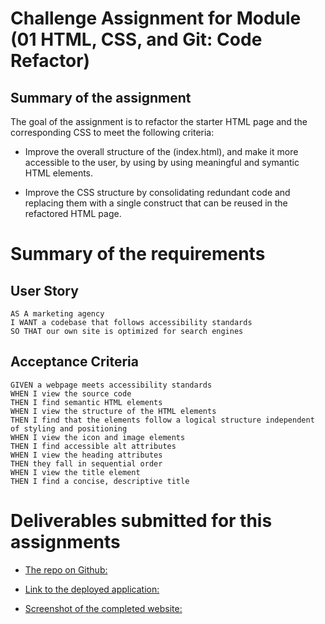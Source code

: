 # Challenge Assignment for Module (01 HTML, CSS, and Git: Code Refactor)

## Summary of the assignment

The goal of the assignment is to refactor the starter HTML page and the corresponding CSS to meet the following criteria:

* Improve the overall structure of the (index.html), and make it more accessible to the user, by using by using meaningful and symantic HTML elements.

* Improve the CSS structure by consolidating redundant code and replacing them with a single construct that can be reused in the refactored HTML page.

# Summary of the requirements

## User Story

```
AS A marketing agency
I WANT a codebase that follows accessibility standards
SO THAT our own site is optimized for search engines
```

## Acceptance Criteria

```
GIVEN a webpage meets accessibility standards
WHEN I view the source code
THEN I find semantic HTML elements
WHEN I view the structure of the HTML elements
THEN I find that the elements follow a logical structure independent of styling and positioning
WHEN I view the icon and image elements
THEN I find accessible alt attributes
WHEN I view the heading attributes
THEN they fall in sequential order
WHEN I view the title element
THEN I find a concise, descriptive title
```

# Deliverables submitted for this assignments

* [The repo on Github:](https://github.com/reztndev/HTML-Git-CSS)

* [Link to the deployed application:](https://reztndev.github.io/HTML-Git-CSS/)

* [Screenshot of the completed website:](./assets/images/module-01-screenshot.png)
